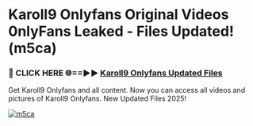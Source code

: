 # Karoll9 Onlyfans Original Videos 0nlyFans Leaked - Files Updated! (m5ca)

<h3>🔴 CLICK HERE 🌐==►► <a href="https://tinyurl.com/2m67pmp6" rel="nofollow">Karoll9 Onlyfans Updated Files</a></h3>

Get Karoll9 Onlyfans and all content. Now you can access all videos and pictures of Karoll9 Onlyfans. New Updated Files 2025!

[![m5ca](https://i.imgur.com/H4QAA4z.gif)](https://tinyurl.com/2m67pmp6)